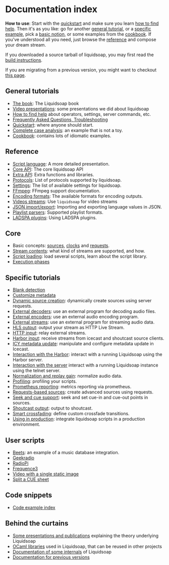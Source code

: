 Documentation index
===================
**How to use**: Start with the [quickstart](quick_start.html) and make sure you
learn [how to find help](help.html). Then it's as you like: go for another
[general tutorial](#general), or a [specific example](#specific), pick a [basic
notion](#core), or some examples from the [cookbook](cookbook.html). If you've
understood all you need, just browse the [reference](reference.html) and compose
your dream stream.

If you downloaded a source tarball of liquidsoap, you may first read the
[build instructions](build.html).

If you are migrating from a previous version, you might want to checkout
[this page](migrating.html).

General tutorials
-----------------
* [The book](bool.html): The Liquidsoap book
* [Video presentations](presentations.html): some presentations we did about liquidsoap
* [How to find help](help.html) about operators, settings, server commands, etc.
* [Frequently Asked Questions, Troubleshooting](faq.html)
* [Quickstart](quick_start.html): where anyone should start.
* [Complete case analysis](complete_case.html): an example that is not a toy.
* [Cookbook](cookbook.html): contains lots of idiomatic examples.

Reference
---------
* [Script language](language.html): A more detailed presentation.
* [Core API](reference.html): The core liquidsoap API
* [Extra API](reference-extra.html): Extra functions and libraries. 
* [Protocols](protocols.html): List of protocols supported by liquidsoap.
* [Settings](settings.html): The list of available settings for liquidsoap.
* [FFmpeg](ffmpeg.html): FFmpeg support documentation.
* [Encoding formats](encoding_formats.html): The available formats for encoding outputs.
* [Videos streams](video.html): Use `liquidsoap` for video streams
* [JSON import/export](json.html): Importing and exporting language values in JSON.
* [Playlist parsers](playlist_parsers.html): Supported playlist formats.
* [LADSPA plugins](ladspa.html): Using LADSPA plugins.

Core
----
* Basic concepts: [sources](sources.html), [clocks](clocks.html) and [requests](requests.html).
* [Stream contents](stream_content.html): what kind of streams are supported, and how.
* [Script loading](script_loading.html): load several scripts, learn about the script library.
* [Execution phases](phases.html)

Specific tutorials
------------------
* [Blank detection](blank.html)
* [Customize metadata](metadata.html)
* [Dynamic source creation](dynamic_sources.html): dynamically create sources using server requests.
* [External decoders](external_decoders.html): use an external program for decoding audio files.
* [External encoders](external_encoders.html): use an external audio encoding program.
* [External streams](external_streams.html): use an external program for streaming audio data.
* [HLS output](hls_output.html): output your stream as HTTP Live Stream.
* [HTTP input](http_input.html): relay external streams.
* [Harbor input](harbor.html): receive streams from icecast and shoutcast source clients.
* [ICY metadata update](icy_metadata.html): manipulate and configure metadata update in Icecast.
* [Interaction with the Harbor](harbor_http.html): interact with a running Liquidsoap using the Harbor server.
* [Interaction with the server](server.html) interact with a running Liquidsoap instance using the telnet server.
* [Normalization and replay gain](replay_gain.html): normalize audio data.
* [Profiling](profiling.html): profiling your scripts.
* [Prometheus reporting](prometheus.html): metrics reporting via prometheus.
* [Requests-based sources](request_sources.html): create advanced sources using requests.
* [Seek and cue support](seek.html): seek and set cue-in and cue-out points in sources.
* [Shoutcast output](shoutcast.html): output to shoutcast.
* [Smart crossfading](smartcrossfade.html): define custom crossfade transitions.
* [Using in production](in_production.html): integrate liquidsoap scripts in a production environment.

User scripts
------------
* [Beets](beets.html): an example of a music database integration.
* [Geekradio](geekradio.html)
* [RadioPi](radiopi.html)
* [Frequence3](frequence3.html)
* [Video with a single static image](video-static.html)
* [Split a CUE sheet](split-cue.html)

Code snippets
-------------
* [Code example index](scripts/index.html)

Behind the curtains
-------------------
* [Some presentations and publications](../publications.html) explaining the theory underlying Liquidsoap
* [OCaml libraries](../modules.html) used in Liquidsoap, that can be reused in other projects
* [Documentation of some internals](../modules/liquidsoap/index.html) of Liquidsoap
* [Documentation for previous versions](../previously.html)


